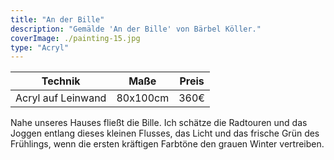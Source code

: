 ```yaml
---
title: "An der Bille"
description: "Gemälde 'An der Bille' von Bärbel Köller."
coverImage: ./painting-15.jpg
type: "Acryl"
---
```


| Technik         | Maße    | Preis |
|-----------------|---------|-------|
| Acryl auf Leinwand | 80x100cm | 360€  |


Nahe unseres Hauses fließt die Bille. Ich schätze die Radtouren und das Joggen entlang dieses kleinen Flusses, das Licht und das frische Grün des Frühlings, wenn die ersten kräftigen Farbtöne den grauen Winter vertreiben.